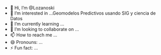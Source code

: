 - 👋 Hi, I’m @Lozanoski
- 👀 I’m interested in ...Geomodelos Predictivos usando SIG y ciencia de Datos 
- 🌱 I’m currently learning ...
- 💞️ I’m looking to collaborate on ...
- 📫 How to reach me ...
- 😄 Pronouns: ...
- ⚡ Fun fact: ...

<!---
Lozanoski/Lozanoski is a ✨ special ✨ repository because its `README.md` (this file) appears on your GitHub profile.
You can click the Preview link to take a look at your changes.
--->
